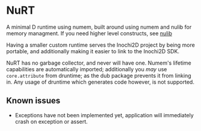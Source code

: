 # NuRT

A minimal D runtime using numem, built around using numem and nulib for memory managment. 
If you need higher level constructs, see [nulib](https://github.com/Inochi2D/nulib)

Having a smaller custom runtime serves the Inochi2D project by being more portable,
and additionally making it easier to link to the Inochi2D SDK.

NuRT has no garbage collector, and never will have one. Numem's lifetime capabilities
are automatically imported; additionally you *may* use `core.attribute` from druntime;
as the dub package prevents it from linking in. Any usage of druntime which generates 
code however, is not supported.

## Known issues
 * Exceptions have not been implemented yet, application will immediately crash on exception or assert.